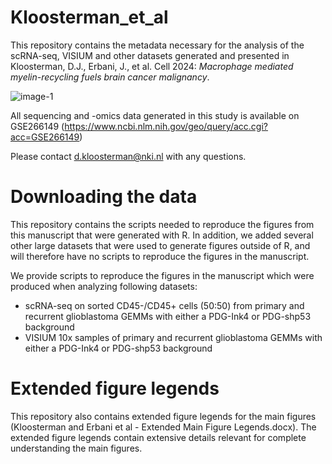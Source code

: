 # Kloosterman_et_al

This repository contains the metadata necessary for the analysis of the scRNA-seq, VISIUM and other datasets generated and presented in Kloosterman, D.J., Erbani, J., et al. Cell 2024: _Macrophage mediated myelin-recycling fuels brain cancer malignancy_.

![image-1](https://github.com/djkloosterman/Kloosterman_et_al/assets/50464178/06f51ed4-1d7b-4215-9154-d7239c99a389)

All sequencing and -omics data generated in this study is available on GSE266149 (https://www.ncbi.nlm.nih.gov/geo/query/acc.cgi?acc=GSE266149) 


Please contact d.kloosterman@nki.nl with any questions.


# Downloading the data

This repository contains the scripts needed to reproduce the figures from this manuscript that were generated with R. In addition, we added several other large datasets that were used to generate figures outside of R, and will therefore have no scripts to reproduce the figures in the manuscript.

We provide scripts to reproduce the figures in the manuscript which were produced when analyzing following datasets:
  - scRNA-seq on sorted CD45-/CD45+ cells (50:50) from primary and recurrent glioblastoma GEMMs with either a PDG-Ink4 or PDG-shp53 background
  - VISIUM 10x samples of primary and recurrent glioblastoma GEMMs with either a PDG-Ink4 or PDG-shp53 background


# Extended figure legends

This repository also contains extended figure legends for the main figures (Kloosterman and Erbani et al - Extended Main Figure Legends.docx). The extended figure legends contain extensive details relevant for complete understanding the main figures.
